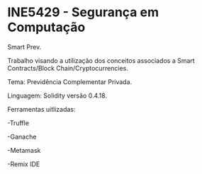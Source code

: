 # INE5429 - Segurança em Computação 

Smart Prev.

Trabalho visando a utilização dos conceitos associados a Smart Contracts/Block Chain/Cryptocurrencies. 

Tema: Previdência Complementar Privada.

Linguagem: Solidity versão 0.4.18.

Ferramentas uitlizadas:

-Truffle 

-Ganache

-Metamask

-Remix IDE

